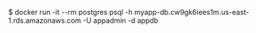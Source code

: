 
$ docker run -it --rm postgres psql -h myapp-db.cw9gk6iees1m.us-east-1.rds.amazonaws.com -U appadmin -d appdb